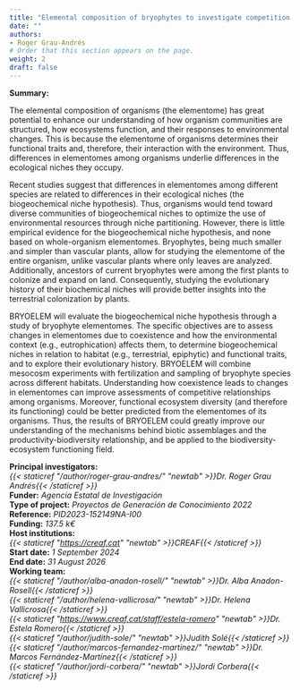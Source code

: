 ```yaml
---
title: "Elemental composition of bryophytes to investigate competition and land plant colonisation (BRYOELEM)"
date: ""
authors:
- Roger Grau-Andrés
# Order that this section appears on the page.
weight: 2
draft: false
---
```


**Summary:**<br />

The elemental composition of organisms (the elementome) has great potential to enhance our understanding of how organism communities are structured, how ecosystems function, and their responses to environmental changes. This is because the elementome of organisms determines their functional traits and, therefore, their interaction with the environment. Thus, differences in elementomes among organisms underlie differences in the ecological niches they occupy.

Recent studies suggest that differences in elementomes among different species are related to differences in their ecological niches (the biogeochemical niche hypothesis). Thus, organisms would tend toward diverse communities of biogeochemical niches to optimize the use of environmental resources through niche partitioning. However, there is little empirical evidence for the biogeochemical niche hypothesis, and none based on whole-organism elementomes. Bryophytes, being much smaller and simpler than vascular plants, allow for studying the elementome of the entire organism, unlike vascular plants where only leaves are analyzed. Additionally, ancestors of current bryophytes were among the first plants to colonize and expand on land. Consequently, studying the evolutionary history of their biochemical niches will provide better insights into the terrestrial colonization by plants.

BRYOELEM will evaluate the biogeochemical niche hypothesis through a study of bryophyte elementomes. The specific objectives are to assess changes in elementomes due to coexistence and how the environmental context (e.g., eutrophication) affects them, to determine biogeochemical niches in relation to habitat (e.g., terrestrial, epiphytic) and functional traits, and to explore their evolutionary history. BRYOELEM will combine mesocosm experiments with fertilization and sampling of bryophyte species across different habitats. Understanding how coexistence leads to changes in elementomes can improve assessments of competitive relationships among organisms. Moreover, functional ecosystem diversity (and therefore its functioning) could be better predicted from the elementomes of its organisms. Thus, the results of BRYOELEM could greatly improve our understanding of the mechanisms behind biotic assemblages and the productivity-biodiversity relationship, and be applied to the biodiversity-ecosystem functioning field.<br />

**Principal investigators:**<br />
*{{< staticref "/author/roger-grau-andres/" "newtab" >}}Dr. Roger Grau Andrés{{< /staticref >}}*<br />
**Funder:** *Agencia Estatal de Investigación*<br />
**Type of project:** *Proyectos de Generación de Conocimiento 2022*<br />
**Reference:** *PID2023-152149NA-I00*<br />
**Funding:** *137.5 k€*<br />
**Host institutions:** <br />
*{{< staticref "https://creaf.cat" "newtab" >}}CREAF{{< /staticref >}}*<br />
**Start date:** *1 September 2024*<br />
**End date:** *31 August 2026*<br />
**Working team:**<br />
*{{< staticref "/author/alba-anadon-rosell/" "newtab" >}}Dr. Alba Anadon-Rosell{{< /staticref >}}*<br />
*{{< staticref "/author/helena-vallicrosa/" "newtab" >}}Dr. Helena Vallicrosa{{< /staticref >}}*<br />
*{{< staticref "https://www.creaf.cat/staff/estela-romero" "newtab" >}}Dr. Estela Romero{{< /staticref >}}*<br />
*{{< staticref "/author/judith-sole/" "newtab" >}}Judith Solé{{< /staticref >}}*<br />
*{{< staticref "/author/marcos-fernandez-martinez/" "newtab" >}}Dr. Marcos Fernández-Martínez{{< /staticref >}}*<br />
*{{< staticref "/author/jordi-corbera/" "newtab" >}}Jordi Corbera{{< /staticref >}}*<br />